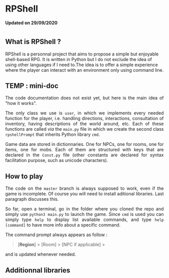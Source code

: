 # RPShell
**Updated on 29/09/2020**
#
## What is RPShell ?

RPShell is a personnal project that aims to propose a simple but enjoyable shell-based RPG. It is written in Python but I do not exclude the idea of using other languages if I need to.The idea is to offer a simple experience where the player can interact with an environment only using command line.

## TEMP : mini-doc
<div style="text-align: justify"> 

The code documentation does not exist yet, but here is the main idea of "how it works".

The only class we use is `user`, in which we implements every needed function for the player, i.e. handling directions, interactions, consultation of inventory, having descriptions of the world around, etc. Each of these functions are called *via* the `main.py` file in which we create the second class `rpshellPrompt` that inherits Python library `cmd`.

Game data are stored in dictionnaries. One for NPCs, one for rooms, one for items, one for mobs. Each of them are structured with keys that are declared in the `Const.py` file (other constants are declared for syntax facilitation purpose, such as unicode characters). </div>

## How to play
<div style="text-align: justify"> 

The code on the `master` branch is always supposed to work, even if the game is incomplete. Of course you will need to install aditional libraries. Last paragraph discusses this.

So far, open a terminal, go in the folder where you cloned the repo and simply use `python3 main.py` to launch the game. Since `cmd` is used you can simply type `help` to display list available commands, and type `help [command]` to have more info about a specific command.

The command prompt always appears as follow :

> [**Region**] \> [Room] \> [NPC if applicable] \>
 
 and is updated whenever needed. </div>

 ## Additionnal libraries
<div style="text-align; justify>

Some additionnal libraries have to be installed to run the game. This list **is still to be updated**.

- columnar :
    
      $ pip3 install columnar

</div>